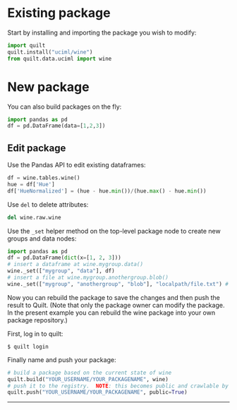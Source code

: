 # Existing package
Start by installing and importing the package you wish to modify:
``` python
import quilt
quilt.install("uciml/wine")
from quilt.data.uciml import wine
```

# New package
You can also build packages on the fly:
```python
import pandas as pd
df = pd.DataFrame(data=[1,2,3])
```

## Edit package

Use the Pandas API to edit existing dataframes:
``` python
df = wine.tables.wine()
hue = df['Hue']
df['HueNormalized'] = (hue - hue.min())/(hue.max() - hue.min())
```

Use `del` to delete attributes:
``` python
del wine.raw.wine
```

Use the `_set` helper method on the top-level package node to create new groups and data nodes:
``` python
import pandas as pd
df = pd.DataFrame(dict(x=[1, 2, 3]))
# insert a dataframe at wine.mygroup.data()
wine._set(["mygroup", "data"], df) 
# insert a file at wine.mygroup.anothergroup.blob()
wine._set(["mygroup", "anothergroup", "blob"], "localpath/file.txt") #
```

Now you can rebuild the package to save the changes and then push the result to Quilt. (Note that only the package owner can modify the package. In the present example you can rebuild the wine package into your own package repository.)

First, log in to quilt:
```
$ quilt login
```

Finally name and push your package:
```python
# build a package based on the current state of wine
quilt.build("YOUR_USERNAME/YOUR_PACKAGENAME", wine)
# push it to the registry.  NOTE: this becomes public and crawlable by Google for example.
quilt.push("YOUR_USERNAME/YOUR_PACKAGENAME", public=True)
```

***
